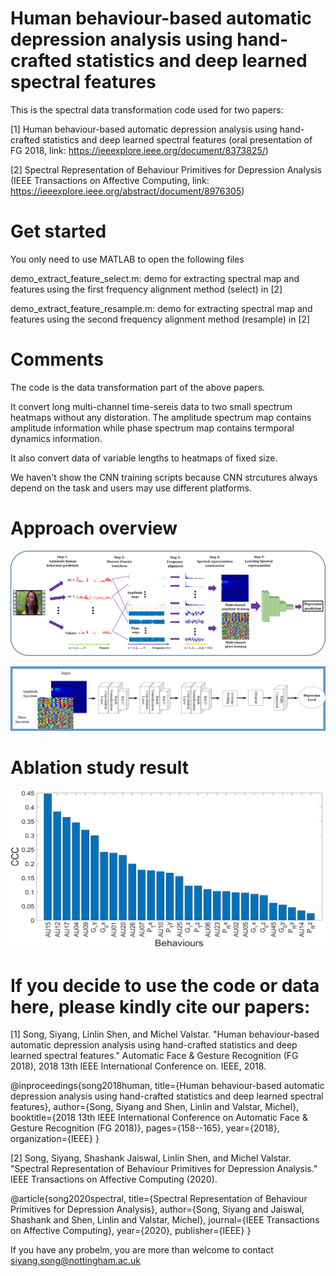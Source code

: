 # Human behaviour-based automatic depression analysis using hand-crafted statistics and deep learned spectral features

This is the spectral data transformation code used for two papers:

[1] Human behaviour-based automatic depression analysis using hand-crafted statistics and deep learned spectral features (oral presentation of FG 2018, link: https://ieeexplore.ieee.org/document/8373825/)

[2] Spectral Representation of Behaviour Primitives for Depression Analysis (IEEE Transactions on Affective Computing, link: https://ieeexplore.ieee.org/abstract/document/8976305)


# Get started

You only need to use MATLAB to open the following files

demo_extract_feature_select.m:  demo for extracting spectral map and features using the first frequency alignment method (select) in [2]

demo_extract_feature_resample.m:   demo for extracting spectral map and features using the second frequency alignment method (resample) in [2]


# Comments

The code is the data transformation part of the above papers.

It convert long multi-channel time-sereis data to two small spectrum heatmaps without any distoration. The amplitude spectrum map contains amplitude information while phase spectrum map contains termporal dynamics information.

It also convert data of variable lengths to heatmaps of fixed size.

We haven't show the CNN training scripts because CNN strcutures always depend on the task and users may use different platforms. 

# Approach overview

![alt text](https://github.com/SSYSteve/Human-behaviour-based-depression-analysis-using-hand-crafted-statistics-and-deep-learned/blob/master/Figure/pipeline.png)

![alt text](https://github.com/SSYSteve/Human-behaviour-based-depression-analysis-using-hand-crafted-statistics-and-deep-learned/blob/master/Figure/CNN.png)

# Ablation study result

![alt text](https://github.com/SSYSteve/Human-behaviour-based-depression-analysis-using-hand-crafted-statistics-and-deep-learned/blob/master/Figure/ccc_per_behaviour.png)


# If you decide to use the code or data here, please kindly cite our papers:

[1] Song, Siyang, Linlin Shen, and Michel Valstar. "Human behaviour-based automatic depression analysis using hand-crafted statistics and deep learned spectral features." Automatic Face & Gesture Recognition (FG 2018), 2018 13th IEEE International Conference on. IEEE, 2018.

@inproceedings{song2018human,
  title={Human behaviour-based automatic depression analysis using hand-crafted statistics and deep learned spectral features},
  author={Song, Siyang and Shen, Linlin and Valstar, Michel},
  booktitle={2018 13th IEEE International Conference on Automatic Face \& Gesture Recognition (FG 2018)},
  pages={158--165},
  year={2018},
  organization={IEEE}
}

[2] Song, Siyang, Shashank Jaiswal, Linlin Shen, and Michel Valstar. "Spectral Representation of Behaviour Primitives for Depression Analysis." IEEE Transactions on Affective Computing (2020). 

@article{song2020spectral,
  title={Spectral Representation of Behaviour Primitives for Depression Analysis},
  author={Song, Siyang and Jaiswal, Shashank and Shen, Linlin and Valstar, Michel},
  journal={IEEE Transactions on Affective Computing},
  year={2020},
  publisher={IEEE}
}

If you have any probelm, you are more than welcome to contact siyang.song@nottingham.ac.uk
